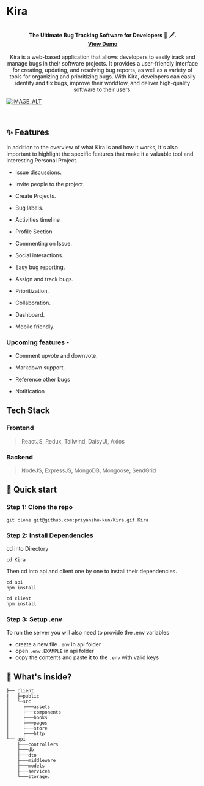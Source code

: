 # Kira
<br />
<div align="center"><b>The Ultimate Bug Tracking Software for Developers 🐞 🗡.</b></div>
<div align="center"><b><a href="https://priyanshu-kun.hashnode.dev/kira-the-ultimate-bug-tracking-software-for-developers">View Demo</a></b></div>
<br />
<div align="center">Kira is a web-based application that allows developers to easily track and manage bugs in their software projects. It provides a user-friendly interface for creating, updating, and resolving bug reports, as well as a variety of tools for organizing and prioritizing bugs. With Kira, developers can easily identify and fix bugs, improve their workflow, and deliver high-quality software to their users.</div>

[![IMAGE_ALT](https://www.alleycat.org/wp-content/uploads/2019/03/FELV-cat.jpg)](https://youtu.be/QQ11mKGkxpw)

<br />

## ✨ Features

In addition to the overview of what Kira is and how it works, It's also important to highlight the specific features that make it a valuable tool and Interesting Personal Project.

 -   Issue discussions.

 -   Invite people to the project.

 -   Create Projects.

 -   Bug labels.

 -   Activities timeline

 -   Profile Section

 -   Commenting on Issue.

 -   Social interactions.

 -   Easy bug reporting.

 -   Assign and track bugs.

 -   Prioritization.

 -   Collaboration.

 -   Dashboard.

 -   Mobile friendly.

### Upcoming features -

 -   Comment upvote and downvote.

 -   Markdown support.

 -   Reference other bugs

 -   Notification
 
 ## Tech Stack
 ### Frontend
 > ReactJS, Redux, Tailwind, DaisyUI, Axios
 
 ### Backend
 > NodeJS, ExpressJS, MongoDB, Mongoose, SendGrid
 
 ## 🚀 Quick start
 
 ### Step 1: Clone the repo
 ```
 git clone git@github.com:priyanshu-kun/Kira.git Kira
 ```
 
 ### Step 2: Install Dependencies
 cd into Directory
 ```
 cd Kira
 ```
 Then cd into api and client one by one to install their dependencies.
 ```
 cd api
 npm install
 
 cd client
 npm install
 ```
 
 ### Step 3: Setup .env
To run the server you will also need to provide the .env variables

 -   create a new file `.env` in api folder
 -   open `.env.EXAMPLE` in api folder
 -   copy the contents and paste it to the `.env` with valid keys

## 📂 What's inside?
```
├── client
|   ├─public
│   └─src
│     ├───assets
│     ├───components
│     ├───hooks
│     ├───pages
│     ├───store
│     ├───http
└── api
    ├───controllers
    ├───db
    ├───dto
    ├───middleware
    ├───models
    ├───services
    └───storage.
```
